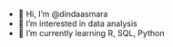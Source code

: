 - 👋 Hi, I’m @dindaasmara
- 👀 I’m interested in data analysis
- 🌱 I’m currently learning R, SQL, Python
